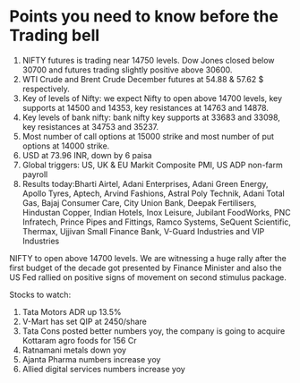 # Points you need to know before the Trading bell
1. NIFTY futures is trading near 14750 levels. Dow Jones closed below 30700 and futures trading slightly positive above 30600.
2. WTI Crude and Brent Crude December futures at 54.88 & 57.62 $ respectively. 
3. Key of levels of Nifty: we expect Nifty to open above 14700 levels, key supports at 14500 and 14353, key resistances at 14763 and 14878.
4. Key levels of bank nifty: bank nifty key supports at 33683 and 33098, key resistances at 34753 and 35237.
5. Most number of call options at 15000 strike and most number of put options at 14000 strike.
6. USD at 73.96 INR, down by 6 paisa
7. Global triggers: US, UK & EU Markit Composite PMI, US ADP non-farm payroll
8. Results today:Bharti Airtel, Adani Enterprises, Adani Green Energy, Apollo Tyres, Aptech, Arvind Fashions, Astral Poly Technik, Adani Total Gas, Bajaj Consumer Care, City Union Bank, Deepak Fertilisers, Hindustan Copper, Indian Hotels, Inox Leisure, Jubilant FoodWorks, PNC Infratech, Prince Pipes and Fittings, Ramco Systems, SeQuent Scientific, Thermax, Ujjivan Small Finance Bank, V-Guard Industries and VIP Industries

NIFTY to open above 14700 levels. We are witnessing a huge rally after the first budget of the decade got presented by Finance Minister and also the US Fed rallied on positive signs of movement on second stimulus package.

Stocks to watch:
1. Tata Motors ADR up 13.5%
2. V-Mart has set QIP at 2450/share
3. Tata Cons posted better numbers yoy, the company is going to acquire Kottaram agro foods for 156 Cr
4. Ratnamani metals down yoy
5. Ajanta Pharma numbers increase yoy
6. Allied digital services numbers increase yoy

